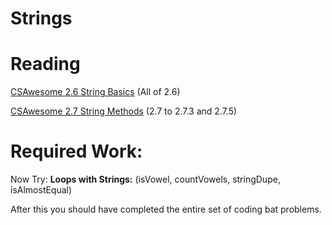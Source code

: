 # Strings

# Reading
[CSAwesome 2.6 String Basics](https://runestone.academy/ns/books/published/csawesome/Unit2-Using-Objects/topic-2-6-strings.html) 
(All of 2.6)

[CSAwesome 2.7 String Methods](https://runestone.academy/ns/books/published/csawesome/Unit2-Using-Objects/topic-2-7-string-methods.html) 
(2.7 to 2.7.3 and 2.7.5)
# Required Work:

Now Try: **Loops with Strings:** (isVowel,  countVowels,  stringDupe, isAlmostEqual)

After this you should have completed the entire set of coding bat problems. 


